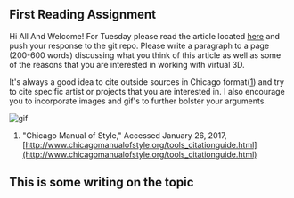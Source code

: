 First Reading Assignment
------------------------

Hi All And Welcome! For Tuesday please read the article located [here](http://www.claudiahart.com/theory/theorydocs/UnderfirePanelPresentation2010.pdf) and push your response to the git repo. Please write a paragraph to a page (200-600 words) discussing what you think of this article as well as some of the reasons that you are interested in working with virtual 3D.

It's always a good idea to cite outside sources in Chicago format([1](http://www.chicagomanualofstyle.org/tools_citationguide.html)) and try to cite specific artist or projects that you are interested in. I also encourage you to incorporate images and gif's to further bolster your arguments.

![gif](http://giphy.com/gifs/video-art-synthesis-voidpalace-26ufbzjayTN1ukFz2)

1. "Chicago Manual of Style," Accessed January 26, 2017, [http://www.chicagomanualofstyle.org/tools_citationguide.html](http://www.chicagomanualofstyle.org/tools_citationguide.html)
## This is some writing on the topic